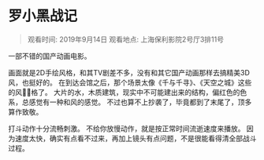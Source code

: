 # 罗小黑战记

> 观看时间: 2019年9月14日
> 观看地点: 上海保利影院2号厅3排11号

一部不错的国产动画电影。

画面就是2D手绘风格，和其TV剧差不多，没有和其它国产动画那样去搞精美3D风，也挺好的。
在到达会馆之后，那个场景太像《千与千寻》、《天空之城》这些的风格了。
大片的水，木质建筑，现实中不可能建出来的结构，偏红色的色系，总感觉有一种和风的感觉。
不过也算不上抄袭了，毕竟都到了末尾了，顶多算作致敬。

打斗动作十分流畅刺激。
不给你放慢动作，就是按正常时间流逝速度来播放。
因为速度太快，确实有点看不过来，再加上镜头有点问题，不是很能看得清全部战斗过程。